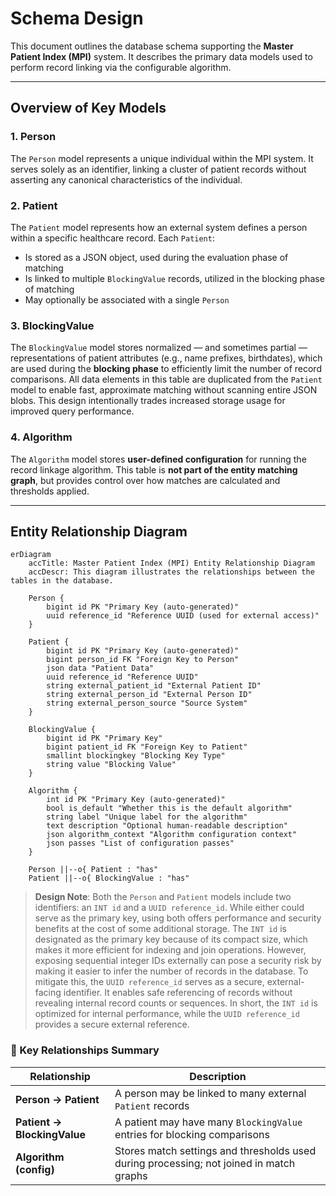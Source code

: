 # Schema Design

This document outlines the database schema supporting the **Master Patient Index (MPI)** system. It describes the primary data models used to perform record linking via the configurable algorithm.

---

## Overview of Key Models

### 1. **Person**

The `Person` model represents a unique individual within the MPI system. It serves solely as an identifier, linking a cluster of patient records without asserting any canonical characteristics of the individual.

### 2. **Patient**

The `Patient` model represents how an external system defines a person within a specific healthcare record. Each `Patient`:

- Is stored as a JSON object, used during the evaluation phase of matching
- Is linked to multiple `BlockingValue` records, utilized in the blocking phase of matching
- May optionally be associated with a single `Person`

### 3. **BlockingValue**

The `BlockingValue` model stores normalized — and sometimes partial — representations of patient attributes (e.g., name prefixes, birthdates), which are used during the **blocking phase** to efficiently limit the number of record comparisons. All data elements in this table are duplicated from the `Patient` model to enable fast, approximate matching without scanning entire JSON blobs. This design intentionally trades increased storage usage for improved query performance.

### 4. **Algorithm**

The `Algorithm` model stores **user-defined configuration** for running the record linkage algorithm. This table is **not part of the entity matching graph**, but provides control over how matches are calculated and thresholds applied.

---

## Entity Relationship Diagram

```mermaid
erDiagram
    accTitle: Master Patient Index (MPI) Entity Relationship Diagram
    accDescr: This diagram illustrates the relationships between the tables in the database.

    Person {
        bigint id PK "Primary Key (auto-generated)"
        uuid reference_id "Reference UUID (used for external access)"
    }

    Patient {
        bigint id PK "Primary Key (auto-generated)"
        bigint person_id FK "Foreign Key to Person"
        json data "Patient Data"
        uuid reference_id "Reference UUID"
        string external_patient_id "External Patient ID"
        string external_person_id "External Person ID"
        string external_person_source "Source System"
    }

    BlockingValue {
        bigint id PK "Primary Key"
        bigint patient_id FK "Foreign Key to Patient"
        smallint blockingkey "Blocking Key Type"
        string value "Blocking Value"
    }

    Algorithm {
        int id PK "Primary Key (auto-generated)"
        bool is_default "Whether this is the default algorithm"
        string label "Unique label for the algorithm"
        text description "Optional human-readable description"
        json algorithm_context "Algorithm configuration context"
        json passes "List of configuration passes"
    }

    Person ||--o{ Patient : "has"
    Patient ||--o{ BlockingValue : "has"
```

> **Design Note**: Both the `Person` and `Patient` models include two identifiers: an `INT id` and a `UUID reference_id`. While either could serve as the primary key, using both offers performance and security benefits at the cost of some additional storage. The `INT id` is designated as the primary key because of its compact size, which makes it more efficient for indexing and join operations. However, exposing sequential integer IDs externally can pose a security risk by making it easier to infer the number of records in the database. To mitigate this, the `UUID reference_id` serves as a secure, external-facing identifier. It enables safe referencing of records without revealing internal record counts or sequences. In short, the `INT id` is optimized for internal performance, while the `UUID reference_id` provides a secure external reference.


### 🔗 Key Relationships Summary

| Relationship                | Description |
|-----------------------------|-------------|
| **Person → Patient**        | A person may be linked to many external `Patient` records |
| **Patient → BlockingValue** | A patient may have many `BlockingValue` entries for blocking comparisons |
| **Algorithm (config)**      | Stores match settings and thresholds used during processing; not joined in match graphs |
